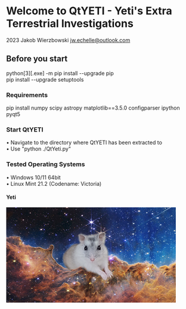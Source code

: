 # Welcome to QtYETI - Yeti's Extra Terrestrial Investigations

2023 Jakob Wierzbowski <jw.echelle@outlook.com>

## Before you start
python[3][.exe] -m pip install --upgrade pip  
pip install --upgrade setuptools

### Requirements
pip install 
numpy
scipy
astropy
matplotlib==3.5.0
configparser
ipython
pyqt5

### Start QtYETI
• Navigate to the directory where QtYETI has been extracted to  
• Use "python ./QtYeti.py"  

### Tested Operating Systems
• Windows 10/11 64bit  
• Linux Mint 21.2 (Codename: Victoria)  

#### Yeti
<a href="URL_REDIRECT" target="blank"><img align="center" src="qt_yeti/yeti.png" height="256" /></a>